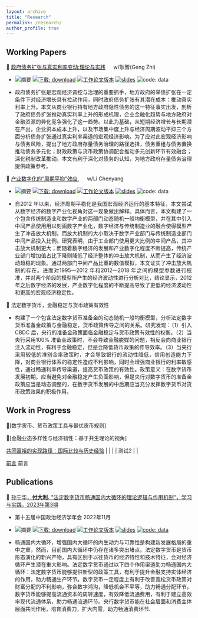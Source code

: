 ```yaml
---
layout: archive
title: "Research"
permalink: /research/
author_profile: true
---
```

<style>
body {
text-align: justify}
</style>

<!--
{% if author.googlescholar %}
  You can also find my articles on <u><a href="{{author.googlescholar}}">my Google Scholar profile</a>.</u>
{% endif %}

{% include base_path %}

{% for post in site.research reversed %}
  {% include archive-single.html %}
{% endfor %}
-->

<!--## Publications

* [Credit Rating Prediction Through Supply Chains: A Machine Learning Approach](https://doi.org/10.1111/poms.13634) (with Jing Wu and Sean X. Zhou)\

   

***Production and Operations Management***, forthcoming-->

## Working Papers

📃 <u>政府债务扩张与真实利率变动:理论与实践</u>   &emsp;  w/耿智(Geng Zhi)

  * ![摘要](https://img.shields.io/badge/摘要-abstract-8A2BE2) [![下载: download](https://img.shields.io/badge/下载-download-green)](https://Dali-Fu.github.io/files/404.md) [![工作论文版本](https://img.shields.io/badge/工作论文版本-emoji)](https://Dali-Fu.github.io/files/404.md) [![slides](https://img.shields.io/badge/sildes-red)](https://Dali-Fu.github.io/files/404.md) ![code: data](https://img.shields.io/badge/code-data-blue)

  * 政府债务扩张是宏观经济调控与治理的重要抓手，地方政府的举债扩张在一定条件下对经济增长具有拉动作用，同时政府债务扩张有其潜在成本：推动真实利率上升。本文从商业银行持有地方政府隐性债务的这一特征事实出发，剖析了政府债务扩张推动真实利率上升的形成机理，企业金融化趋势与地方政府对金融资源的异化竞争强化了这一趋势。以此为基础，从短期经济增长与长期潜在产出，企业资本成本上升，以及市场集中度上升与经济周期波动平抑三个方面分析债务扩张通过真实利率渠道的宏观经济影响。为了应对此宏观经济影响与债务风险，提出了地方政府存量债务治理的路径选择，债务重组与债务置换推动债务多元化；财政政策与货币政策协调配合推动多元创新环节有效融合；深化税制改革推动。本文有利于深化对债务的认知，为地方政府存量债务治理提供政策参考。

📃 <u>产业数字化的“周期平抑”效应.</u>     &emsp; w/Li Chenyang

  * ![摘要](https://img.shields.io/badge/摘要-abstract-8A2BE2) [![下载: download](https://img.shields.io/badge/下载-download-green)](https://Dali-Fu.github.io/files/404.md) [![工作论文版本](https://img.shields.io/badge/工作论文版本-emoji)](https://Dali-Fu.github.io/files/404.md) [![slides](https://img.shields.io/badge/sildes-red)](https://Dali-Fu.github.io/files/404.md) ![code: data](https://img.shields.io/badge/code-data-blue)

  * 自2012 年以来，经济周期平稳化是我国宏观经济运行的基本特征，本文尝试从数字经济的数字产业化视角对这一现象做出解释。具体而言，本文构建了一个包含传统制造业和数字产业的两部门动态随机一般均衡模型，并在其中引入中间产品使用用以刻画数字产业化，数字经济与传统制造业的融合使得模型产生了冲击放大机制，而放大机制的大小取决于数字产业部门与传统制造业部门中间产品投入比例。研究表明，由于工业部门使用更大比例的中间产品，其冲击放大机制更大；而随着数字经济的发展和产业数字化程度不断提高，传统产业部门增加值占比下降则降低了经济整体的冲击放大机制，从而产生了经济波动趋稳的现象。通过两部门中间产品比重的数值模拟，本文证实了冲击放大机制的存在。进而对1995—2012 年和2012—2018 年之间的模型参数进行校准，并对两个阶段的模型所产生的经济波动性进行分析对比，结论显示，2012 年之后数字经济的发展，产业数字化程度的不断提高导致了更低的经济波动性和更高的宏观经济稳定性。

📃 法定数字货币，金融稳定与货币政策有效性 

  * 构建了一个包含法定数字货币准备金的动态随机一般均衡模型，分析法定数字货币准备金政策与金融稳定，货币政策传导之间的关系。研究发现：（1）引入CBDC 后，央行的准备金政策面临金融稳定与货币政策有效性的权衡。（2）当央行采用100% 准备金政策时，不会导致金融脱媒的问题，相反会向商业银行注入流动性，有利于金融稳定，但是会降低货币政策的传导效率。（3）当央行采用较低的准别金率政策时，才会导致银行的流动性降低，信用创造能力下降，对商业银行体系的稳定性造成不利影响，同时会增强商业银行的利率敏感性，通过畅通利率传导渠道，提高货币政策的有效性。政策意义：在数字货币发展初期，应当避免对金融稳定产生负面影响，但是央行对数字货币的准备金政策应当是动态调整的，在数字货币发展的中后期应当充分发挥数字货币对货币政策效果的积极作用。

## Work in Progress

📑[数字货币、货币政策工具与最优货币规则]

📑[金融业态多样性与经济韧性：基于共生理论的视角]


[共同富裕的实现路径：国际比较与历史经验](#abstract1)
|
|
|
|
<a id="abstract1">测试2</a>
|
|

<a href="#preface">前言</a>
<a id="preface">前言</a>

## Publications

📃 [孙宁华，**付大利.** "法定数字货币畅通国内大循环的理论逻辑与作用机制"，学习与实践，2023年第3期](https://kns.cnki.net/kcms2/article/abstract?v=3uoqIhG8C44YLTlOAiTRKu87-SJxoEJu6LL9TJzd50kxTBeG-wrkloyyU2yvjngJWkKkH3Wn5889-3lvsA_4BsdeUI-R5F6g&uniplatform=NZKPT)
     
  * 第十五届中国政治经济学年会    2022年11月

  * ![摘要](https://img.shields.io/badge/摘要-abstract-8A2BE2) [![下载: download](https://img.shields.io/badge/下载-download-green)](https://kns.cnki.net/kcms2/article/abstract?v=3uoqIhG8C44YLTlOAiTRKu87-SJxoEJu6LL9TJzd50kxTBeG-wrkloyyU2yvjngJWkKkH3Wn5889-3lvsA_4BsdeUI-R5F6g&uniplatform=NZKPT) [![工作论文版本](https://img.shields.io/badge/工作论文版本-emoji)](https://Dali-Fu.github.io/files/法定数字货币助力畅通国内大循环机制研究.pdf) [![slides](https://img.shields.io/badge/sildes-red)](https://Dali-Fu.github.io/files/第十五届中国政治经济学年会.pdf) [![code: data](https://img.shields.io/badge/code-data-blue)](https://Dali-Fu.github.io/files/CBCD_material.zip)

  * 畅通国内大循环，增强国内大循环的内生动力与可靠性是构建新发展格局的重中之重，然而，目前国内大循环中仍存在诸多突出堵点。法定数字货币是货币形态演化的新兴产物，具有区别于以往货币的经济特性和技术特征，会对经济循环产生潜在重大影响。法定数字货币通过以下四个作用渠道助力畅通国内大循环：法定数字货币能够提供新型的政策工具，有利于提升金融支持实体经济的作用，助力畅通生产环节。数字货币一定程度上有利于改善宽松货币政策对财富分配的不利影响，弥合数字鸿沟，降低机会不平等，助力畅通分配环节。数字货币能够提高流通资本的周转速度，有效降低流通费用，有利于建立高效率现代流通体系，助力畅通流通环节。央行数字货币能在社会层面和消费主体层面共同作用，培育消费力，扩大内需，助力畅通消费环节.

​    
